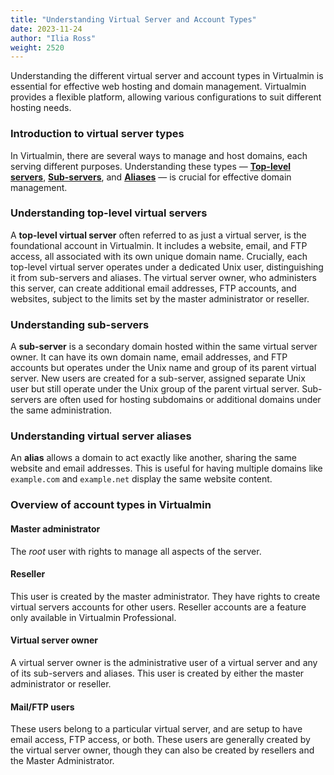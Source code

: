 ```yaml
---
title: "Understanding Virtual Server and Account Types"
date: 2023-11-24
author: "Ilia Ross"
weight: 2520
---
```


Understanding the different virtual server and account types in Virtualmin is essential for effective web hosting and domain management. Virtualmin provides a flexible platform, allowing various configurations to suit different hosting needs.

### Introduction to virtual server types

In Virtualmin, there are several ways to manage and host domains, each serving different purposes. Understanding these types — [**Top-level servers**](#understanding-top-level-virtual-servers), [**Sub-servers**](#understanding-sub-servers), and [**Aliases**](#understanding-virtual-server-aliases) — is crucial for effective domain management.

### Understanding top-level virtual servers

A **top-level virtual server** often referred to as just a virtual server, is the foundational account in Virtualmin. It includes a website, email, and FTP access, all associated with its own unique domain name. Crucially, each top-level virtual server operates under a dedicated Unix user, distinguishing it from sub-servers and aliases. The virtual server owner, who administers this server, can create additional email addresses, FTP accounts, and websites, subject to the limits set by the master administrator or reseller.

### Understanding sub-servers

A **sub-server** is a secondary domain hosted within the same virtual server owner. It can have its own domain name, email addresses, and FTP accounts but operates under the Unix name and group of its parent virtual server. New users are created for a sub-server, assigned separate Unix user but still operate under the Unix group of the parent virtual server. Sub-servers are often used for hosting subdomains or additional domains under the same administration.

### Understanding virtual server aliases

An **alias** allows a domain to act exactly like another, sharing the same website and email addresses. This is useful for having multiple domains like `example.com` and `example.net` display the same website content.

### Overview of account types in Virtualmin

#### Master administrator
   The _root_ user with rights to manage all aspects of the server.
#### Reseller
   This user is created by the master administrator. They have rights to create virtual servers accounts for other users. Reseller accounts are a feature only available in Virtualmin Professional.
#### Virtual server owner
   A virtual server owner is the administrative user of a virtual server and any of its sub-servers and aliases. This user is created by either the master administrator or reseller.
#### Mail/FTP users
   These users belong to a particular virtual server, and are setup to have email access, FTP access, or both. These users are generally created by the virtual server owner, though they can also be created by resellers and the Master Administrator.
